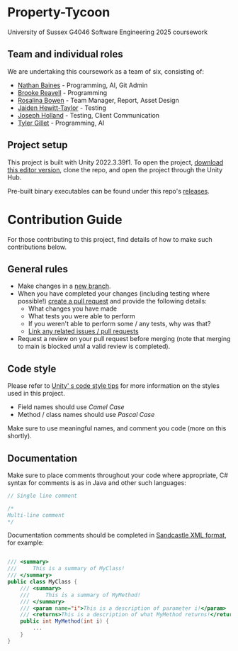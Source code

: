 # Property-Tycoon
University of Sussex G4046 Software Engineering 2025 coursework

## Team and individual roles
We are undertaking this coursework as a team of six, consisting of:
- [Nathan Baines](https://github.com/Nathcat) - Programming, AI, Git Admin 
- [Brooke Reavell](https://github.com/brooke-ec) - Programming
- [Rosalina Bowen](https://github.com/Rose-Bowen) - Team Manager, Report, Asset Design
- [Jaiden Hewitt-Taylor](https://github.com/SpaceDuckie) - Testing
- [Joseph Holland](https://github.com/josephholland07) - Testing, Client Communication
- [Tyler Gillet](https://github.com/lionbanana) - Programming, AI

## Project setup
This project is built with Unity 2022.3.39f1. To open the project, [download this editor version](https://unity.com/releases/editor/whats-new/2022.3.39),
clone the repo, and open the project through the Unity Hub.

Pre-built binary executables can be found under this repo's [releases](https://github.com/Nathcat/Property-Tycoon/releases).

# Contribution Guide
For those contributing to this project, find details of how to make such contributions below.

## General rules
- Make changes in a [new branch](https://docs.github.com/en/pull-requests/collaborating-with-pull-requests/proposing-changes-to-your-work-with-pull-requests/creating-and-deleting-branches-within-your-repository).
- When you have completed your changes (including testing where possible!) [create a pull request](https://docs.github.com/en/pull-requests/collaborating-with-pull-requests/proposing-changes-to-your-work-with-pull-requests/creating-a-pull-request?tool=webui) and provide the following details:
  - What changes you have made
  - What tests you were able to perform
  - If you weren't able to perform some / any tests, why was that?
  - [Link any related issues / pull requests](https://docs.github.com/en/issues/tracking-your-work-with-issues/using-issues/linking-a-pull-request-to-an-issue)
- Request a review on your pull request before merging (note that merging to main is blocked _until_ a valid review is completed).

## Code style
Please refer to [Unity' s code style tips](https://unity.com/how-to/naming-and-code-style-tips-c-scripting-unity) for more information on the styles used in this project.

- Field names should use _Camel Case_
- Method / class names should use _Pascal Case_

Make sure to use meaningful names, and comment you code (more on this shortly).

## Documentation
Make sure to place comments throughout your code where appropriate, C# syntax for comments is as in Java
and other such languages:

```cs
// Single line comment

/*
Multi-line comment
*/
```

Documentation comments should be completed in [Sandcastle XML format](http://ewsoftware.github.io/XMLCommentsGuide/html/4268757F-CE8D-4E6D-8502-4F7F2E22DDA3.htm), for example:

```cs

/// <summary>
///     This is a summary of MyClass!
/// </summary>
public class MyClass { 
    /// <summary>
    ///     This is a summary of MyMethod!
    /// </summary>
    /// <param name="i">This is a description of parameter i!</param>
    /// <returns>This is a description of what MyMethod returns!</returns>
    public int MyMethod(int i) {
        ...
    }
}
```

